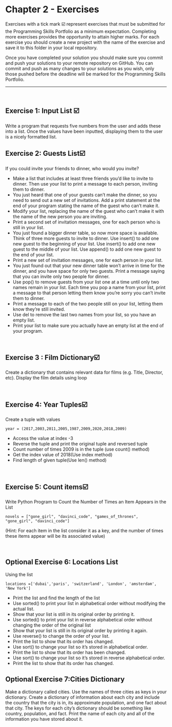 # Chapter 2 - Exercises
Exercises with a tick mark ☑️ represent exercises that must be submitted for the Programming Skills Portfolio as a minimum expectation. Completing more exercises provides the opportunity to attain higher marks. For each exercise you should create a new project with the name of the exercise and save it to this folder in your local repository.

Once you have completed your solution you should make sure you commit and push your solutions to your remote repository on GitHub. You can commit and push as many changes to your solutions as you wish, only those pushed before the deadline will be marked for the Programming Skills Portfolio.

---
&nbsp;

## Exercise 1: Input List ☑️ 

Write a program that requests five numbers from the user and adds these into a list. Once the values have been inputted, displaying them to the user is a nicely formatted list.
&nbsp;
&nbsp;

## Exercise 2: Guests List☑️ 
If you could invite your friends to dinner, who would you invite? 
- Make a list that includes at least three friends you’d like to invite to dinner. Then use your list to print a message to each person, inviting them to dinner.
- You just heard that one of your guests can’t make the dinner, so you need to send out a new set of invitations. Add a print statement at the end of your program stating the name of the guest who can’t make it.
- Modify your list, replacing the name of the guest who can’t make it with the name of the new person you are inviting.
- Print a second set of invitation messages, one for each person who is still in your list.
- You just found a bigger dinner table, so now more space is available. Think of three more guests to invite to dinner. Use insert() to add one new guest to the beginning of  your list. Use insert() to add one new guest to the middle of your list. Use append() to add one new guest to the end of your list.
- Print a new set of invitation messages, one for each person in your list.
- You just found out that your new dinner table won’t arrive in time for the dinner, and you have space for only two guests. Print a message saying that you can invite only two people for dinner. 
- Use pop() to remove guests from your list one at a time until only two names remain in your list. Each time you pop a name from your list, print a message to that person letting them know you’re sorry you can’t invite them to dinner. 
- Print a message to each of the two people still on your list, letting them know they’re still invited.
- Use del to remove the last two names from your list, so you have an empty list.
- Print your list to make sure you actually have an empty list at the end of your program.

&nbsp;
&nbsp;
## Exercise 3 : Film Dictionary☑️ 
Create a dictionary that contains relevant data for films (e.g. Title, Director, etc). Display the film details using loop

&nbsp;
&nbsp;
## Exercise 4: Year Tuples☑️ 

Create a tuple with values

```year = (2017,2003,2011,2005,1987,2009,2020,2018,2009)```

- Access the value at index -3
- Reverse the tuple and print the original tuple and reversed tuple 
- Count number of times 2009 is in the tuple (use count() method) 
- Get the index value of 2018(Use index method) 
- Find length of given tuple(Use len() method)

&nbsp;
&nbsp;
## Exercise 5: Count items☑️ 
Write Python Program to Count the Number of Times an Item Appears in the List

```novels = ["gone_girl", "davinci_code", "games_of_thrones", "gone_girl", "davinci_code"]```

(Hint: For each item in the list consider it as a key, and the number of times these items appear will be its associated value)

&nbsp;
&nbsp;
## Optional Exercise 6: Locations List
Using the list 

```locations =['dubai','paris', 'switzerland', 'London', 'amsterdam', 'New York']```

- Print the list and find the length of the list
- Use sorted() to print your list in alphabetical order without modifying the actual list.
- Show that your list is still in its original order by printing it.
- Use sorted() to print your list in reverse alphabetical order without changing the order of the original list
- Show that your list is still in its original order by printing it again.
- Use reverse() to change the order of your list.
- Print the list to show that its order has changed.
- Use sort() to change your list so it’s stored in alphabetical order.
- Print the list to show that its order has been changed.
- Use sort() to change your list so it’s stored in reverse alphabetical order.
- Print the list to show that its order has changed.
&nbsp;
&nbsp;
## Optional Exercise 7:Cities Dictionary
Make a dictionary called cities. Use the names of three cities as keys in your dictionary. Create a dictionary of information about each city and include the country that the city is in, its approximate population, and one fact about that city. The keys for each city’s dictionary should be something like country, population, and fact. Print the name of each city and all of the information you have stored about it.
